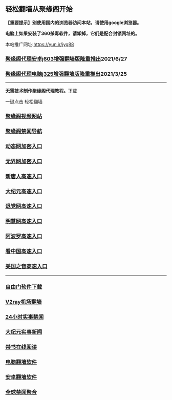 ## 轻松翻墙从聚缘阁开始

**【重要提示】别使用国内的浏览器访问本站，请使用google浏览器。**

**电脑上如果安装了360杀毒软件，请卸掉，它们是配合封锁网址的。**

本站推广网址:https://yun.ir/jyg88

### [聚缘阁代理安卓j603增强翻墙版隆重推出](https://gitlab.com/juyuange/2/-/raw/master/j603.apk)2021/6/27

### [聚缘阁代理电脑j325增强翻墙版隆重推出](https://gitlab.com/juyuange/2/-/raw/master/j325dn.rar)2021/3/25

***



**无需技术制作聚缘阁代理教程。**[下载](https://gitlab.com/j25414/jyg/-/raw/master/jygdl.rar)

一键点击 轻松翻墙



### [聚缘阁视频网站](https://3658.rwyw43.workers.dev)

### [聚缘阁禁闻导航](https://hidden-sunset-c11a.rwyw43.workers.dev)

### [动态网加密入口](https://889.yytth.tk//dwoo/u444p)

### [无界网加密入口](https://889.yytth.tk/abbbb/n12a)

### [新唐人高速入口](https://889.yytth.tk/mtttt/e5r)

### [大纪元高速入口](https://889.yytth.tk/yyyyy/e7b)

### [退党网高速入口](https://889.yytth.tk/aakkk/e8h)

### [明慧网高速入口](https://889.yytth.tk/aakkk/e3r)

### [阿波罗高速入口](https://889.yytth.tk/aakkk/e13e)

### [看中国高速入口](https://889.yytth.tk/aakkk/e11n)

### [美国之音高速入口](https://889.yytth.tk/aakkk/e18m)
***






### [自由门软件下载](https://git.io/skyfree)

### [V2ray机场翻墙](https://github.com/bannedbook/fanqiang/wiki/V2ray%E6%9C%BA%E5%9C%BA)

### [24小时实事禁闻](https://github.com/fyvn2199/djy/blob/master/gb/n24hr.md?dfh#1)

### [大纪元实事新闻](https://github.com/fyvn2199/djy/blob/master/gb/nsc413.md?dfh#1)

### [禁书在线阅读](https://github.com/txyzum203/djy/blob/master/gb/9p.md?flntdtv#1)

### [电脑翻墙软件](https://github.com/Alvin9999/new-pac/wiki)

### [安卓翻墙软件](https://git.io/afq)

### [全球禁闻聚合](https://github.com/gfw-breaker/banned-news1/blob/master/README.md)












